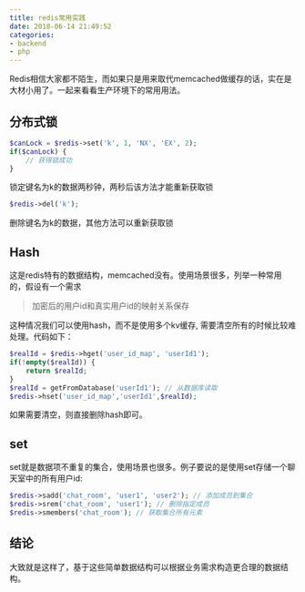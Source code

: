 ```yaml
---
title: redis常用实践
date: 2018-06-14 21:49:52
categories: 
- backend
- php
---
```


Redis相信大家都不陌生，而如果只是用来取代memcached做缓存的话，实在是大材小用了。一起来看看生产环境下的常用用法。

## 分布式锁

```php
$canLock = $redis->set('k', 1, 'NX', 'EX', 2);
if($canLock) {
    // 获得锁成功
}
```

锁定键名为k的数据两秒钟，两秒后该方法才能重新获取锁

```php
$redis->del('k');
```

删除键名为k的数据，其他方法可以重新获取锁

## Hash

这是redis特有的数据结构，memcached没有。使用场景很多，列举一种常用的，假设有一个需求

> 加密后的用户id和真实用户id的映射关系保存

这种情况我们可以使用hash，而不是使用多个kv缓存, 需要清空所有的时候比较难处理。代码如下：

```php
$realId = $redis->hget('user_id_map', 'userId1');
if(!empty($realId)) {
    return $realId;
}
$realId = getFromDatabase('userId1'); // 从数据库读取
$redis->hset('user_id_map','userId1',$realId);
```

如果需要清空，则直接删除hash即可。

## set

set就是数据项不重复的集合，使用场景也很多。例子要说的是使用set存储一个聊天室中的所有用户id:

```php
$redis->sadd('chat_room', 'user1', 'user2'); // 添加成员到集合
$redis->srem('chat_room', 'user1'); // 删除指定成员
$redis->smembers('chat_room'); // 获取集合所有元素
```

 ## 结论

 大致就是这样了，基于这些简单数据结构可以根据业务需求构造更合理的数据结构。